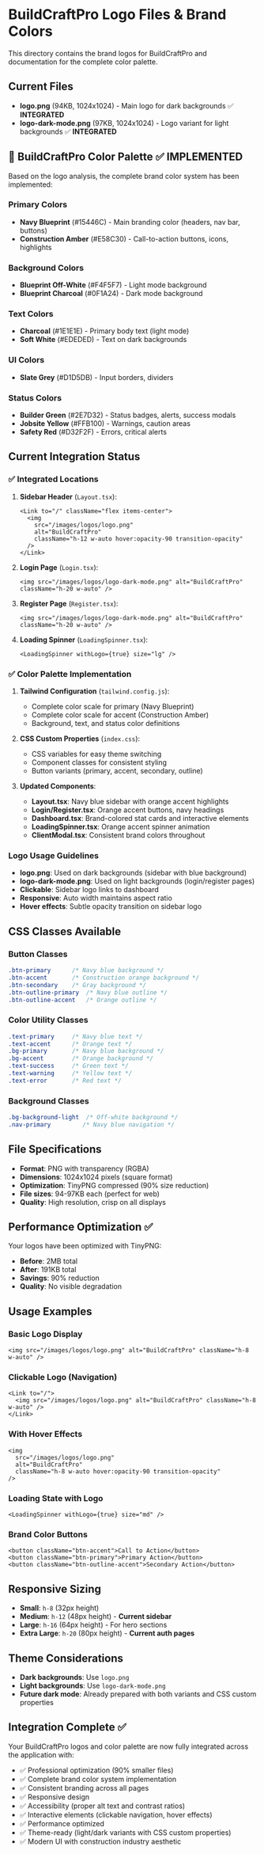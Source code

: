# BuildCraftPro Logo Files & Brand Colors

This directory contains the brand logos for BuildCraftPro and documentation for the complete color palette.

## Current Files

- **logo.png** (94KB, 1024x1024) - Main logo for dark backgrounds ✅ **INTEGRATED**
- **logo-dark-mode.png** (97KB, 1024x1024) - Logo variant for light backgrounds ✅ **INTEGRATED**

## 🎨 BuildCraftPro Color Palette ✅ **IMPLEMENTED**

Based on the logo analysis, the complete brand color system has been implemented:

### Primary Colors
- **Navy Blueprint** (#15446C) - Main branding color (headers, nav bar, buttons)
- **Construction Amber** (#E58C30) - Call-to-action buttons, icons, highlights

### Background Colors
- **Blueprint Off-White** (#F4F5F7) - Light mode background
- **Blueprint Charcoal** (#0F1A24) - Dark mode background

### Text Colors
- **Charcoal** (#1E1E1E) - Primary body text (light mode)
- **Soft White** (#EDEDED) - Text on dark backgrounds

### UI Colors
- **Slate Grey** (#D1D5DB) - Input borders, dividers

### Status Colors
- **Builder Green** (#2E7D32) - Status badges, alerts, success modals
- **Jobsite Yellow** (#FFB100) - Warnings, caution areas
- **Safety Red** (#D32F2F) - Errors, critical alerts

## Current Integration Status

### ✅ Integrated Locations

1. **Sidebar Header** (`Layout.tsx`):
   ```tsx
   <Link to="/" className="flex items-center">
     <img 
       src="/images/logos/logo.png" 
       alt="BuildCraftPro" 
       className="h-12 w-auto hover:opacity-90 transition-opacity"
     />
   </Link>
   ```

2. **Login Page** (`Login.tsx`):
   ```tsx
   <img src="/images/logos/logo-dark-mode.png" alt="BuildCraftPro" className="h-20 w-auto" />
   ```

3. **Register Page** (`Register.tsx`):
   ```tsx
   <img src="/images/logos/logo-dark-mode.png" alt="BuildCraftPro" className="h-20 w-auto" />
   ```

4. **Loading Spinner** (`LoadingSpinner.tsx`):
   ```tsx
   <LoadingSpinner withLogo={true} size="lg" />
   ```

### ✅ Color Palette Implementation

1. **Tailwind Configuration** (`tailwind.config.js`):
   - Complete color scale for primary (Navy Blueprint)
   - Complete color scale for accent (Construction Amber)
   - Background, text, and status color definitions

2. **CSS Custom Properties** (`index.css`):
   - CSS variables for easy theme switching
   - Component classes for consistent styling
   - Button variants (primary, accent, secondary, outline)

3. **Updated Components**:
   - **Layout.tsx**: Navy blue sidebar with orange accent highlights
   - **Login/Register.tsx**: Orange accent buttons, navy headings
   - **Dashboard.tsx**: Brand-colored stat cards and interactive elements
   - **LoadingSpinner.tsx**: Orange accent spinner animation
   - **ClientModal.tsx**: Consistent brand colors throughout

### Logo Usage Guidelines

- **logo.png**: Used on dark backgrounds (sidebar with blue background)
- **logo-dark-mode.png**: Used on light backgrounds (login/register pages)
- **Clickable**: Sidebar logo links to dashboard
- **Responsive**: Auto width maintains aspect ratio
- **Hover effects**: Subtle opacity transition on sidebar logo

## CSS Classes Available

### Button Classes
```css
.btn-primary      /* Navy blue background */
.btn-accent       /* Construction orange background */
.btn-secondary    /* Gray background */
.btn-outline-primary  /* Navy blue outline */
.btn-outline-accent   /* Orange outline */
```

### Color Utility Classes
```css
.text-primary     /* Navy blue text */
.text-accent      /* Orange text */
.bg-primary       /* Navy blue background */
.bg-accent        /* Orange background */
.text-success     /* Green text */
.text-warning     /* Yellow text */
.text-error       /* Red text */
```

### Background Classes
```css
.bg-background-light  /* Off-white background */
.nav-primary         /* Navy blue navigation */
```

## File Specifications

- **Format**: PNG with transparency (RGBA)
- **Dimensions**: 1024x1024 pixels (square format)
- **Optimization**: TinyPNG compressed (90% size reduction)
- **File sizes**: 94-97KB each (perfect for web)
- **Quality**: High resolution, crisp on all displays

## Performance Optimization ✅

Your logos have been optimized with TinyPNG:
- **Before**: 2MB total
- **After**: 191KB total
- **Savings**: 90% reduction
- **Quality**: No visible degradation

## Usage Examples

### Basic Logo Display
```tsx
<img src="/images/logos/logo.png" alt="BuildCraftPro" className="h-8 w-auto" />
```

### Clickable Logo (Navigation)
```tsx
<Link to="/">
  <img src="/images/logos/logo.png" alt="BuildCraftPro" className="h-8 w-auto" />
</Link>
```

### With Hover Effects
```tsx
<img 
  src="/images/logos/logo.png" 
  alt="BuildCraftPro" 
  className="h-8 w-auto hover:opacity-90 transition-opacity"
/>
```

### Loading State with Logo
```tsx
<LoadingSpinner withLogo={true} size="md" />
```

### Brand Color Buttons
```tsx
<button className="btn-accent">Call to Action</button>
<button className="btn-primary">Primary Action</button>
<button className="btn-outline-accent">Secondary Action</button>
```

## Responsive Sizing

- **Small**: `h-8` (32px height)
- **Medium**: `h-12` (48px height) - **Current sidebar**
- **Large**: `h-16` (64px height) - For hero sections
- **Extra Large**: `h-20` (80px height) - **Current auth pages**

## Theme Considerations

- **Dark backgrounds**: Use `logo.png`
- **Light backgrounds**: Use `logo-dark-mode.png`
- **Future dark mode**: Already prepared with both variants and CSS custom properties

## Integration Complete ✅

Your BuildCraftPro logos and color palette are now fully integrated across the application with:
- ✅ Professional optimization (90% smaller files)
- ✅ Complete brand color system implementation
- ✅ Consistent branding across all pages
- ✅ Responsive design
- ✅ Accessibility (proper alt text and contrast ratios)
- ✅ Interactive elements (clickable navigation, hover effects)
- ✅ Performance optimized
- ✅ Theme-ready (light/dark variants with CSS custom properties)
- ✅ Modern UI with construction industry aesthetic 
